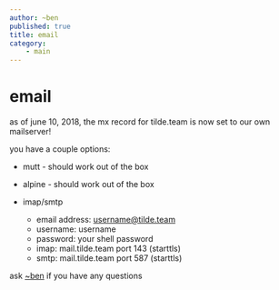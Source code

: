 ```yaml
---
author: ~ben
published: true
title: email
category: 
    - main
---
```


# email


as of june 10, 2018, the mx record for tilde.team is now set to our own mailserver!

you have a couple options:

* mutt - should work out of the box

* alpine - should work out of the box

* imap/smtp
    - email address: username@tilde.team
    - username: username
    - password: your shell password
    - imap: mail.tilde.team port 143 (starttls)
    - smtp: mail.tilde.team port 587 (starttls)

ask [~ben](/~ben/) if you have any questions